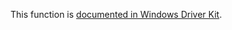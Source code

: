 This function is [documented in Windows Driver Kit](https://learn.microsoft.com/en-us/windows-hardware/drivers/ddi/ntifs/nf-ntifs-rtloemstringtocountedunicodestring).
